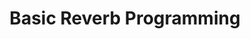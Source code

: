 ---
title: "Basic Reverb Programming"
permalink: /docs/getting-started/basic-reverb-programming/
last_modified_at: 2020-03-15 00:00:00 +0000
toc: true
---